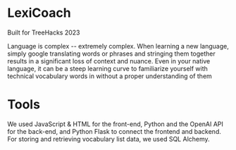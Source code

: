 # LexiCoach
 Built for TreeHacks 2023
 
 Language is complex -- extremely complex. When learning a new language, simply google translating words or phrases and stringing them together results in a significant loss of context and nuance. Even in your native language, it can be a steep learning curve to familiarize yourself with technical vocabulary words in without a proper understanding of them
 
 # Tools

We used JavaScript & HTML for the front-end, Python and the OpenAI API for the back-end, and Python Flask to connect the frontend and backend. For storing and retrieving vocabulary list data, we used SQL Alchemy.

